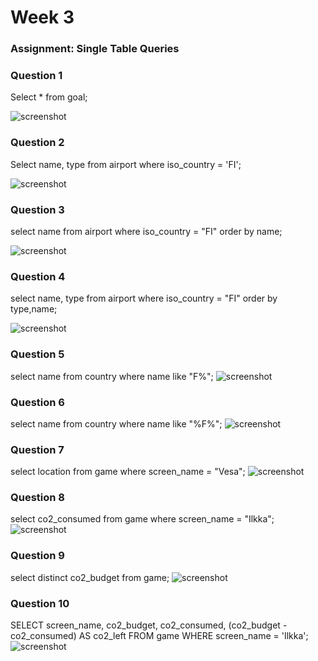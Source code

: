 # Week 3

### Assignment: Single Table Queries

### Question 1
Select * from goal;

![screenshot](../Screenshots/SingleTable_1.png)

### Question 2
Select name, type from airport where iso_country = 'FI';

![screenshot](../Screenshots/SingleTable_2.png)

### Question 3
select name from airport where iso_country = "FI" order by name;

![screenshot](../Screenshots/SingleTable_3.png)

### Question 4
select name, type from airport where iso_country = "FI" order by type,name;

![screenshot](../Screenshots/SingleTable_4.png)

### Question 5
select name from country where name like "F%";
![screenshot](../Screenshots/SingleTable_5.png)

### Question 6
select name from country where name like "%F%";
![screenshot](../Screenshots/SingleTable_6.png)

### Question 7
select location from game where screen_name = "Vesa";
![screenshot](../Screenshots/SingleTable_7.png)

### Question 8
select co2_consumed from game where screen_name = "Ilkka";
![screenshot](../Screenshots/SingleTable_8.png)

### Question 9
select distinct co2_budget from game;
![screenshot](../Screenshots/SingleTable_9.png)

### Question 10
SELECT 
    screen_name,
    co2_budget,
    co2_consumed,
    (co2_budget - co2_consumed) AS co2_left
FROM
    game
WHERE
    screen_name = 'Ilkka';
![screenshot](../Screenshots/SingleTable_10.png)
